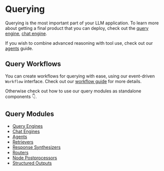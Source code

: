 # Querying

Querying is the most important part of your LLM application. To learn more about getting a final product that you can deploy, check out the [query engine](/python/framework/module_guides/deploying/query_engine/index), [chat engine](/python/framework/module_guides/deploying/chat_engines/index).

If you wish to combine advanced reasoning with tool use, check out our [agents](/python/framework/module_guides/deploying/agents/index) guide.

## Query Workflows

You can create workflows for querying with ease, using our event-driven `Workflow` interface. Check out our [workflow guide](/python/framework/module_guides/workflow/index) for more details.

Otherwise check out how to use our query modules as standalone components 👇.

## Query Modules

- [Query Engines](/python/framework/module_guides/deploying/query_engine/index)
- [Chat Engines](/python/framework/module_guides/deploying/chat_engines/index)
- [Agents](/python/framework/module_guides/deploying/agents/index)
- [Retrievers](/python/framework/module_guides/querying/retriever/index)
- [Response Synthesizers](/python/framework/module_guides/querying/response_synthesizers/index)
- [Routers](/python/framework/module_guides/querying/router/index)
- [Node Postprocessors](/python/framework/module_guides/querying/node_postprocessors/index)
- [Structured Outputs](/python/framework/module_guides/querying/structured_outputs/index)
